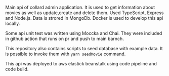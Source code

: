 Main api of collard admin application. It is used to get information about movies as well as update,create and delete them. Used TypeScript, Express and Node.js. Data is strored in MongoDb. Docker is used to develop this api locally.

Some api unit test was written using Moccka and Chai. They were included in github action that runs on pr and push to main barnch. 

This repository also contains scripts to seed database with example data. It is possible to invoke them with ```yarn seedMovie``` command.

This api was deployed to aws elastick beanstalk using code pipeline and code build. 
